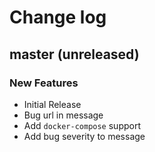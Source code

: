 # Change log

## master (unreleased)

### New Features

* Initial Release
* Bug url in message
* Add `docker-compose` support
* Add bug severity to message

